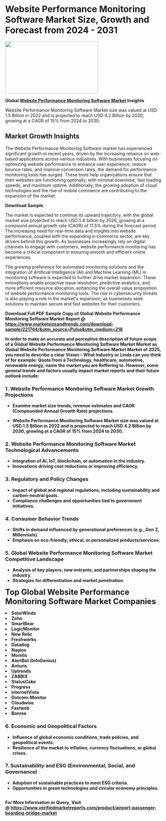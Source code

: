 <H1>Website Performance Monitoring Software Market Size, Growth and Forecast from 2024 - 2031</H1><img class="aligncenter size-medium wp-image-584254" src="https://thirdeyenews.in/wp-content/uploads/2024/09/Global-Market-Research-300x168.jpeg" alt="" width="300" height="168" /><p><strong>Global&nbsp;<a href="https://www.marketsizeandtrends.com/download-sample/221744/&amp;utm_source=Pulse&amp;utm_medium=218">Website Performance Monitoring Software Market</a> Insights</strong></p><p>Website Performance Monitoring Software Market size was valued at USD 1.5 Billion in 2022 and is projected to reach USD 4.2 Billion by 2030, growing at a CAGR of 15% from 2024 to 2030.</p><p><h2>Market Growth Insights</h2> <p>The Website Performance Monitoring Software market has experienced significant growth in recent years, driven by the increasing reliance on web-based applications across various industries. With businesses focusing on optimizing website performance to enhance user experience, reduce bounce rates, and improve conversion rates, the demand for performance monitoring tools has surged. These tools help organizations ensure that their websites are functioning optimally, with minimal downtime, fast loading speeds, and maximum uptime. Additionally, the growing adoption of cloud technologies and the rise of mobile commerce are contributing to the expansion of the market.</p> <p><strong>Download Sample</strong></p> <p>The market is expected to continue its upward trajectory, with the global market size projected to reach USD 5.6 billion by 2026, growing at a compound annual growth rate (CAGR) of 11.5% during the forecast period. The increasing need for real-time data and insights into website performance, coupled with the expanding e-commerce sector, are key drivers behind this growth. As businesses increasingly rely on digital channels to engage with customers, website performance monitoring has become a critical component in ensuring smooth and efficient online experiences.</p> <p>The growing preference for automated monitoring solutions and the integration of Artificial Intelligence (AI) and Machine Learning (ML) in monitoring software is expected to further drive market expansion. These innovations enable proactive issue resolution, predictive analytics, and more efficient resource allocation, enhancing the overall value proposition of website performance monitoring tools. The rise in cybersecurity threats is also playing a role in the market's expansion, as businesses seek solutions to maintain secure and fast websites for their customers.</p> <p><strong></p><p><span class=""><strong>Download Full PDF Sample Copy of Global Website Performance Monitoring Software Market Report</strong> @ <a href="https://www.marketsizeandtrends.com/download-sample/221744/&amp;utm_source=Pulse&amp;utm_medium=218" target="_blank">https://www.marketsizeandtrends.com/download-sample/221744/&amp;utm_source=Pulse&amp;utm_medium=218</a></span></p><p>In order to make an accurate and perceptive description of future scope of a Global&nbsp;Website Performance Monitoring Software Market Market as Global&nbsp;Website Performance Monitoring Software Market Market of 2025, you need to describe a clear Vision &ndash; What Industry or Linda can you think of for example: Quote from a Technology, healthcare, automotive, renewable energy, name the market you are Reffering to. However, some general trends and factors usually impact market reports and their future outlook include:</p><h3>1.&nbsp;<strong>Website Performance Monitoring Software Market Growth Projections</strong></h3><ul><li>Examine market size trends, revenue estimates and CAGR (Compounded Annual Growth Rate) projections.</li><li><p>Website Performance Monitoring Software Market size was valued at USD 1.5 Billion in 2022 and is projected to reach USD 4.2 Billion by 2030, growing at a CAGR of 15% from 2024 to 2030.</p></li></ul><h3>2.&nbsp;<strong>Website Performance Monitoring Software Market Technological Advancements</strong></h3><ul><li>Integration of AI, IoT, blockchain, or automation in the industry.</li><li>Innovations driving cost reductions or improving efficiency.</li></ul><h3>3.&nbsp;<strong>Regulatory and Policy Changes</strong></h3><ul><li>Impact of global and regional regulations, including sustainability and carbon-neutral goals.</li><li>Compliance challenges and opportunities tied to government initiatives.</li></ul><h3>4.&nbsp;<strong>Consumer Behavior Trends</strong></h3><ul><li>Shifts in demand influenced by generational preferences (e.g., Gen Z, Millennials).</li><li>Emphasis on eco-friendly, ethical, or personalized products/services.</li></ul><h3>5.&nbsp;<strong>Global Website Performance Monitoring Software Market Competitive Landscape</strong></h3><ul><li>Analysis of key players, new entrants, and partnerships shaping the industry.</li><li>Strategies for differentiation and market penetration.</li></ul><p data-pm-slice="1 1 []"><span style="color: inherit; font-family: inherit; font-size: 25px;">Top Global Website Performance Monitoring Software Market Companies</span></p><div class="" data-test-id=""><p><li>SolarWinds</li><li> Zoho</li><li> SmartBear</li><li> LogicMonitor</li><li> New Relic</li><li> Freshworks</li><li> Datadog</li><li> Nagios</li><li> Monitis</li><li> AlertBot (InfoGenius)</li><li> Anturis</li><li> Uptrends</li><li> ZABBIX</li><li> StatusCake</li><li> Progress</li><li> internetVista</li><li> Dotcom-Monitor</li><li> Cloudwise</li><li> Fastweb</li><li> Bonree</li></p></div><h3>6.&nbsp;<strong>Economic and Geopolitical Factors</strong></h3><ul><li>Influence of global economic conditions, trade policies, and geopolitical events.</li><li>Resilience of the market to inflation, currency fluctuations, or global crises.</li></ul><h3>7.&nbsp;<strong>Sustainability and ESG (Environmental, Social, and Governance)</strong></h3><ul><li>Adoption of sustainable practices to meet ESG criteria.</li><li>Opportunities in green technologies and circular economy principles.</li></ul><h2><strong style="font-size: 14px;">For More Information or Query, Visit @&nbsp;</strong><a style="background-color: #ffffff; font-size: 14px;" href="https://www.marketsizeandtrends.com/report/website-performance-monitoring-software-market/" target="_blank">https://www.verifiedmarketreports.com/product/airport-passenger-boarding-bridge-market</a></h2>
